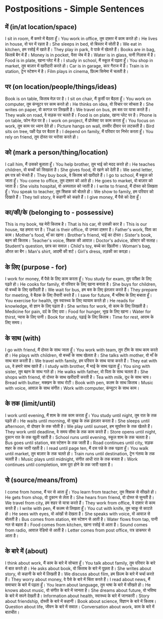 # Postpositions - Simple Sentences

## में (in/at location/space)

I sit in room, मैं कमरे में बैठता हूँ।
You work in office, तुम दफ़्तर में काम करते हो।
He lives in house, वो घर में रहता है।
She sleeps in bed, वो बिस्तर में सोती है।
We eat in kitchen, हम रसोई में खाते हैं।
They play in park, वे पार्क में खेलते हैं।
Books are in bag, किताबें बैग में हैं।
Money is in pocket, पैसा जेब में है।
Water is in glass, पानी गिलास में है।
Food is in plate, खाना प्लेट में है।
I study in school, मैं स्कूल में पढ़ता हूँ।
You shop in market, तुम बाज़ार में खरीदारी करते हो।
Car is in garage, कार गैराज में है।
Train is in station, ट्रेन स्टेशन में है।
Film plays in cinema, फ़िल्म सिनेमा में चलती है।

## पर (on location/people/things/ideas)

Book is on table, किताब मेज़ पर है।
I sit on chair, मैं कुर्सी पर बैठता हूँ।
You work on computer, तुम कंप्यूटर पर काम करते हो।
He thinks on idea, वो विचार पर सोचता है।
She writes on paper, वो कागज़ पर लिखती है।
We travel on bus, हम बस पर यात्रा करते हैं।
They walk on road, वे सड़क पर चलते हैं।
Food is on plate, खाना प्लेट पर है।
Phone is on table, फोन मेज़ पर है।
I work on project, मैं प्रोजेक्ट पर काम करता हूँ।
You focus on work, तुम काम पर ध्यान देते हो।
Picture hangs on wall, तस्वीर दीवार पर लटकती है।
Bird sits on tree, पक्षी पेड़ पर बैठता है।
I depend on family, मैं परिवार पर निर्भर करता हूँ।
You rely on friend, तुम दोस्त पर भरोसा करते हो।

## को (mark a person/thing/location)

I call him, मैं उसको बुलाता हूँ।
You help brother, तुम भाई को मदद करते हो।
He teaches children, वो बच्चों को सिखाता है।
She gives food, वो खाने को देती है।
We send letter, हम पत्र को भेजते हैं।
They buy book, वे किताब को खरीदते हैं।
I go to school, मैं स्कूल को जाता हूँ।
You come to office, तुम दफ़्तर को आते हो।
He goes to market, वो बाज़ार को जाता है।
She visits hospital, वो अस्पताल को जाती है।
I write to friend, मैं दोस्त को लिखता हूँ।
You speak to teacher, तुम शिक्षक को बोलते हो।
We show to family, हम परिवार को दिखाते हैं।
They tell story, वे कहानी को कहते हैं।
I give money, मैं पैसे को देता हूँ।

## का/की/के (belonging to - possessive)

This is my book, यह मेरी किताब है।
That is his car, वो उसकी कार है।
This is our house, यह हमारा घर है।
That is their office, वो उनका दफ़्तर है।
Father's work, पिता का काम।
Mother's food, माँ का खाना।
Brother's friend, भाई का दोस्त।
Sister's book, बहन की किताब।
Teacher's voice, शिक्षक की आवाज़।
Doctor's advice, डॉक्टर की सलाह।
Student's question, छात्र का सवाल।
Child's toy, बच्चे का खिलौना।
Woman's bag, औरत का बैग।
Man's shirt, आदमी की शर्ट।
Girl's dress, लड़की का कपड़ा।

## के लिए (purpose - for)

I work for money, मैं पैसे के लिए काम करता हूँ।
You study for exam, तुम परीक्षा के लिए पढ़ते हो।
He cooks for family, वो परिवार के लिए खाना बनाता है।
She buys for children, वो बच्चों के लिए खरीदती है।
We wait for bus, हम बस के लिए इंतज़ार करते हैं।
They prepare for meeting, वे बैठक के लिए तैयारी करते हैं।
I save for future, मैं भविष्य के लिए बचाता हूँ।
You exercise for health, तुम स्वास्थ्य के लिए व्यायाम करते हो।
He reads for knowledge, वो ज्ञान के लिए पढ़ता है।
She writes for work, वो काम के लिए लिखती है।
Medicine for pain, दर्द के लिए दवा।
Food for hunger, भूख के लिए खाना।
Water for thirst, प्यास के लिए पानी।
Book for study, पढ़ाई के लिए किताब।
Time for rest, आराम के लिए समय।

## के साथ (with)

I go with friend, मैं दोस्त के साथ जाता हूँ।
You work with team, तुम टीम के साथ काम करते हो।
He plays with children, वो बच्चों के साथ खेलता है।
She talks with mother, वो माँ के साथ बात करती है।
We travel with family, हम परिवार के साथ यात्रा करते हैं।
They eat with us, वे हमारे साथ खाते हैं।
I study with brother, मैं भाई के साथ पढ़ता हूँ।
You sing with sister, तुम बहन के साथ गाते हो।
He walks with father, वो पिता के साथ चलता है।
She shops with friend, वो दोस्त के साथ खरीदारी करती है।
Tea with milk, दूध के साथ चाय।
Bread with butter, मक्खन के साथ रोटी।
Book with pen, कलम के साथ किताब।
Music with voice, आवाज़ के साथ संगीत।
Work with computer, कंप्यूटर के साथ काम।

## के तक (limit/until)

I work until evening, मैं शाम के तक काम करता हूँ।
You study until night, तुम रात के तक पढ़ते हो।
He waits until morning, वो सुबह के तक इंतज़ार करता है।
She sleeps until afternoon, वो दोपहर के तक सोती है।
We play until sunset, हम सूर्यास्त के तक खेलते हैं।
They work until deadline, वे समय सीमा के तक काम करते हैं।
Store opens until night, दुकान रात के तक खुली रहती है।
School runs until evening, स्कूल शाम के तक चलता है।
Bus goes until station, बस स्टेशन के तक जाती है।
Road continues until city, सड़क शहर के तक जारी रहती है।
I read until page ten, मैं दस पन्ने के तक पढ़ता हूँ।
You walk until market, तुम बाज़ार के तक चलते हो।
Train runs until destination, ट्रेन गंतव्य के तक चलती है।
Music plays until midnight, संगीत आधी रात के तक बजता है।
Work continues until completion, काम पूरा होने के तक जारी रहता है।

## से (source/means/from)

I come from home, मैं घर से आता हूँ।
You learn from teacher, तुम शिक्षक से सीखते हो।
He gets from shop, वो दुकान से लेता है।
She hears from friend, वो दोस्त से सुनती है।
We travel from city, हम शहर से यात्रा करते हैं।
They work from office, वे दफ़्तर से काम करते हैं।
I write with pen, मैं कलम से लिखता हूँ।
You cut with knife, तुम चाकू से काटते हो।
He sees with eyes, वो आंखों से देखता है।
She speaks with voice, वो आवाज़ से बोलती है।
Bus comes from station, बस स्टेशन से आती है।
Water flows from tap, पानी नल से बहता है।
Food comes from kitchen, खाना रसोई से आता है।
Sound comes from radio, आवाज़ रेडियो से आती है।
Letter comes from post office, पत्र डाकघर से आता है।

## के बारे में (about)

I think about work, मैं काम के बारे में सोचता हूँ।
You talk about family, तुम परिवार के बारे में बात करते हो।
He asks about book, वो किताब के बारे में पूछता है।
She writes about story, वो कहानी के बारे में लिखती है।
We discuss about film, हम फ़िल्म के बारे में चर्चा करते हैं।
They worry about money, वे पैसे के बारे में चिंता करते हैं।
I read about news, मैं समाचार के बारे में पढ़ता हूँ।
You learn about language, तुम भाषा के बारे में सीखते हो।
He knows about music, वो संगीत के बारे में जानता है।
She dreams about future, वो भविष्य के बारे में सपने देखती है।
Information about health, स्वास्थ्य के बारे में जानकारी।
Story about friendship, दोस्ती के बारे में कहानी।
Book about science, विज्ञान के बारे में किताब।
Question about life, जीवन के बारे में सवाल।
Conversation about work, काम के बारे में बातचीत।